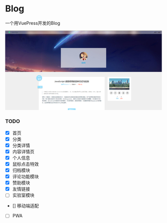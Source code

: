 # Blog
一个用VuePress开发的Blog

![website](https://github.com/zp961214/Blog/blob/master/design/website.png)

### TODO

- [x] 首页
- [x] 分类
- [x] 分类详情
- [x] 内容详情页
- [x] 个人信息 
- [x] 鼠标点击特效
- [x] 归档模块
- [x] 评论功能模块
- [x] 赞助模块
- [x] 友情链接
- [ ] 实验室模块
- [] 移动端适配
- [ ] PWA

  

